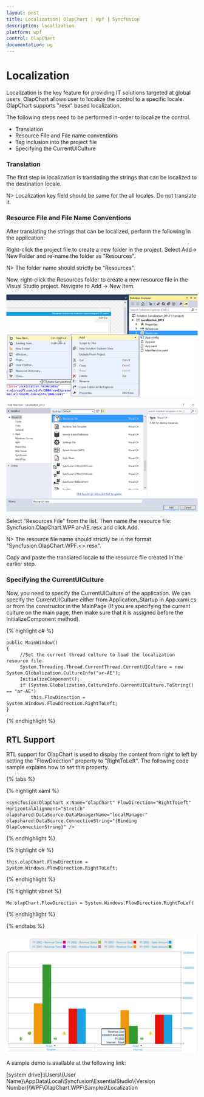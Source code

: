 ```yaml
---
layout: post
title: Localization| OlapChart | Wpf | Syncfusion
description: localization
platform: wpf
control: OlapChart
documentation: ug
---
```


# Localization

Localization is the key feature for providing IT solutions targeted at global users. OlapChart allows user to localize the control to a specific locale. OlapChart supports "resx" based localization.

The following steps need to be performed in-order to localize the control.

* Translation
* Resource File and File name conventions
* Tag inclusion into the project file
* Specifying the CurrentUICulture

### Translation

The first step in localization is translating the strings that can be localized to the destination locale.

N> Localization key field should be same for the all locales. Do not translate it.

### Resource File and File Name Conventions

After translating the strings that can be localized, perform the following in the application:

Right-click the project file to create a new folder in the project. Select Add-> New Folder and re-name the folder as "Resources".

N> The folder name should strictly be "Resources".

Now, right-click the Resources folder to create a new resource file in the Visual Studio project. Navigate to Add -> New Item.

![](Localization_images/Localization_img1.png)

![](Localization_images/Localization_img2.png)

Select "Resources File" from the list. Then name the resource file: Syncfusion.OlapChart.WPF.ar-AE.resx and click Add.

N> The resource file name should strictly be in the format "Syncfusion.OlapChart.WPF.<<Culture Code>>.resx".
   
Copy and paste the translated locale to the resource file created in the earlier step.

### Specifying the CurrentUICulture

Now, you need to specify the CurrentUICulture of the application. We can specify the CurrentUICulture either from Application_Startup in App.xaml.cs or from the constructor in the MainPage (If you are specifying the current culture on the main page, then make sure that it is assigned before the InitializeComponent method).

{% highlight c# %}
 
    public MainWindow()
	{
		 //Set the current thread culture to load the localization resource file.    
		 System.Threading.Thread.CurrentThread.CurrentUICulture = new System.Globalization.CultureInfo("ar-AE");
		 InitializeComponent();
		 if (System.Globalization.CultureInfo.CurrentUICulture.ToString() == "ar-AE") 
			 this.FlowDirection = System.Windows.FlowDirection.RightToLeft;
    }

{% endhighlight %}

## RTL Support

RTL support for OlapChart is used to display the content from right to left by setting the "FlowDirection" property to "RightToLeft". The following code sample explains how to set this property.

{% tabs %}

{% highlight xaml %}
	
	<syncfusion:OlapChart x:Name="olapChart" FlowDirection="RightToLeft" HorizontalAlignment="Stretch" olapshared:DataSource.DataManagerName="localManager" olapshared:DataSource.ConnectionString="{Binding OlapConnectionString}" />

{% endhighlight %}

{% highlight c# %}
 
	this.olapChart.FlowDirection = System.Windows.FlowDirection.RightToLeft;

{% endhighlight %}

{% highlight vbnet %}
  
	Me.olapChart.FlowDirection = System.Windows.FlowDirection.RightToLeft

{% endhighlight %}

{% endtabs %}
  
![](Localization_images/Localization_img3.png)
  
A sample demo is available at the following link:

[system drive]:\Users\\{User Name}\AppData\Local\Syncfusion\EssentialStudio\\{Version Number}\WPF\OlapChart.WPF\Samples\Localization



